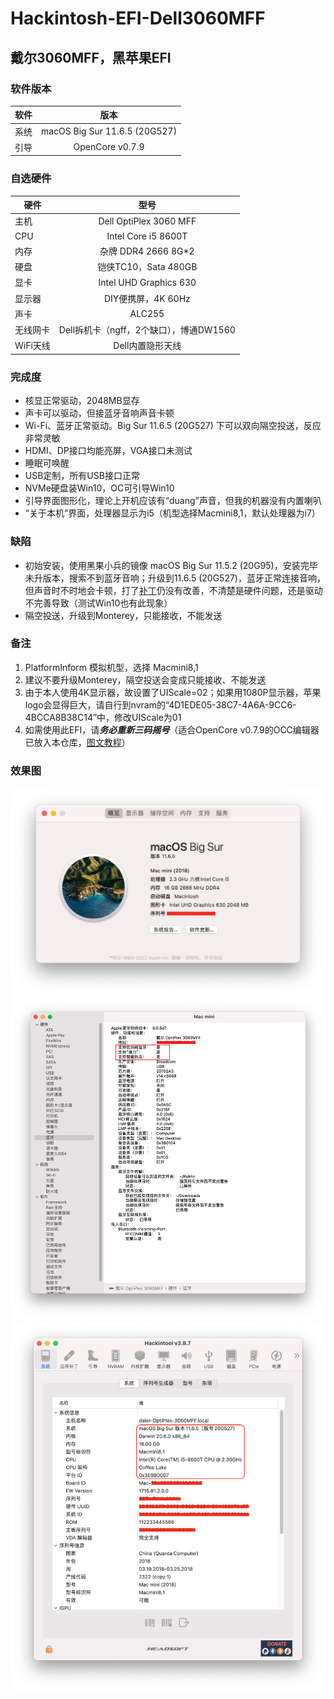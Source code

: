 # Hackintosh-EFI-Dell3060MFF
## 戴尔3060MFF，黑苹果EFI

### 软件版本
| 软件 | 版本 |
| --- | :--: |
| 系统 | macOS Big Sur 11.6.5 (20G527) |
| 引导 | OpenCore v0.7.9 |

### 自选硬件
|   硬件    |   型号  |
| -------- | :----: |
| 主机 | Dell OptiPlex 3060 MFF |
| CPU | Intel Core i5 8600T |
| 内存 | 杂牌 DDR4 2666 8G*2 |
| 硬盘 | 铠侠TC10，Sata 480GB |
| 显卡 | Intel UHD Graphics 630 |
| 显示器 | DIY便携屏，4K 60Hz |
| 声卡 | ALC255 |
| 无线网卡 | Dell拆机卡（ngff，2个缺口），博通DW1560 |
| WiFi天线 | Dell内置隐形天线 |

### 完成度
+ 核显正常驱动，2048MB显存
+ 声卡可以驱动，但接蓝牙音响声音卡顿
+ Wi-Fi、蓝牙正常驱动。Big Sur 11.6.5 (20G527) 下可以双向隔空投送，反应非常灵敏
+ HDMI、DP接口均能亮屏，VGA接口未测试
+ 睡眠可唤醒
+ USB定制，所有USB接口正常
+ NVMe硬盘装Win10，OC可引导Win10
+ 引导界面图形化，理论上开机应该有“duang”声音，但我的机器没有内置喇叭
+ “关于本机”界面，处理器显示为i5（机型选择Macmini8,1，默认处理器为i7）

### 缺陷
+ 初始安装，使用黑果小兵的镜像 macOS Big Sur 11.5.2 (20G95)，安装完毕未升版本，搜索不到蓝牙音响；升级到11.6.5 (20G527)，蓝牙正常连接音响，但声音时不时地会卡顿，打了[补丁](https://github.com/hackintosh-stuff/ComboJack)仍没有改善，不清楚是硬件问题，还是驱动不完善导致（测试Win10也有此现象）
+ 隔空投送，升级到Monterey，只能接收，不能发送

### 备注
1. PlatformInform 模拟机型，选择 Macmini8,1
2. 建议不要升级Monterey，隔空投送会变成只能接收、不能发送
3. 由于本人使用4K显示器，故设置了UIScale=02；如果用1080P显示器，苹果logo会显得巨大，请自行到nvram的“4D1EDE05-38C7-4A6A-9CC6-4BCCA8B38C14”中，修改UIScale为01
4. 如需使用此EFI，请***务必重新三码摇号***（适合OpenCore v0.7.9的OCC编辑器已放入本仓库，[图文教程](https://blog.csdn.net/xuanxue11/article/details/107873835)）

### 效果图
![关于本机.png](https://github.com/demon3434/Hackintosh-EFI-Dell3060MFF/blob/main/OpenCore%20v0.7.9%20%26%20macOS%20Big%20Sur%2011.6.5%20(20G527)/1.%E5%85%B3%E4%BA%8E%E6%9C%AC%E6%9C%BA.png "关于本机")
![蓝牙.png](https://github.com/demon3434/Hackintosh-EFI-Dell3060MFF/blob/main/OpenCore%20v0.7.9%20%26%20macOS%20Big%20Sur%2011.6.5%20(20G527)/2.%E8%93%9D%E7%89%99.png "蓝牙")
![Hackintool系统信息.png](https://github.com/demon3434/Hackintosh-EFI-Dell3060MFF/blob/main/OpenCore%20v0.7.9%20%26%20macOS%20Big%20Sur%2011.6.5%20(20G527)/3.Hackintool%E7%B3%BB%E7%BB%9F%E4%BF%A1%E6%81%AF.png "Hackintool系统信息")
